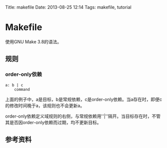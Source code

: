 Title: makefile
Date: 2013-08-25 12:14
Tags: makefile, tutorial

# Makefile

使用GNU Make 3.8的语法。

## 规则

### order-only依赖

	
	a: b | c
	    command

上面的例子中，a是目标，b是常规依赖，c是order-only依赖。当a存在时，即便c的修改时间晚于a，该规则也不会更新a。

order-only依赖定义域规则的右侧，与常规依赖用''|''隔开。当目标存在时，不管其是否因order-only依赖而过期，均不更新目标。
## 参考资料

